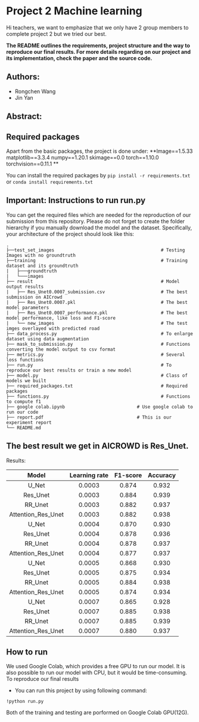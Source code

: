 # Project 2 Machine learning 

Hi teachers, we want to emphasize that we only have 2 group members to complete project 2 but we tried our best.

**The README outlines the requirements, project structure and the way to reproduce our final results. For more details regarding on our project and its implementation, check the paper and the source code.**

## Authors:
- Rongchen Wang
- Jin Yan


## Abstract:



## Required packages
Apart from the basic packages, the project is done under:
**Image==1.5.33
matplotlib==3.3.4
numpy==1.20.1
skimage==0.0
torch==1.10.0
torchvision==0.11.1
**

You can install the required packages by `pip install -r requirements.txt` or `conda install requirements.txt`
 
## Important: Instructions to run run.py
You can get the required files which are needed for the reproduction of our submission from this repository. Please do not forget to create the folder hierarchy if you manually download the model and the dataset. Specifically, your architecture of the project should look like this:

```
.
├──test_set_images                                        # Testing Images with no groundtruth
├──training                                               # Training dataset and its groundtruth
|   ├───groundtruth
|   └───images
├── result                		                          # Model output results
|   ├── Res_Unet0.0007_submission.csv                     # The best submission on AICrowd
|   ├── Res_Unet0.0007.pkl                                # The best model parameters
|   ├── Res_Unet0.0007_performance.pkl                    # The best model performance, like loss and F1-score
|   └── new_images                                        # The test imges overlayed with predicted road
├── data_process.py                                       # To enlarge dataset using data augmentation
├── mask_to_submission.py                                 # Functions converting the model output to csv format
├── metrics.py                                            # Several loss functions 
├── run.py                                                # To reproduce our best results or train a new model
├── model.py                                              # Class of models we built
├── required_packages.txt			                      # Required packages
├── functions.py			                              # Functions to compute f1
├── google colab.ipynb                           # Use google colab to run our code
├── report.pdf                                   # This is our experiment report
└── README.md
```
## The best result we get in AICROWD is Res_Unet.
Results:


|Model |     Learning rate |    F1-score |     Accuracy|
|:-----------: | :-----------:  | :-----------: | :-----------:  | 
|U_Net |      0.0003       |     0.874   |      0.932|
|Res_Unet|   0.0003    |        0.884    |     0.939|
|RR_Unet |   0.0003   |         0.882  |       0.937|
|Attention_Res_Unet| 0.0003 |   0.882    |     0.938|
|U_Net   |   0.0004 |           0.870    |     0.930|
|Res_Unet|   0.0004  |          0.878  |       0.936|
|RR_Unet  |  0.0004  |          0.878  |       0.937|
|Attention_Res_Unet | 0.0004 |  0.877   |      0.937|
|U_Net  |    0.0005   |         0.868    |     0.930|
|Res_Unet |  0.0005 |           0.875 |        0.934|
|RR_Unet |   0.0005 |           0.884 |        0.938 |
|Attention_Res_Unet|  0.0005 |   0.874	 |      0.934|
|U_Net   |   0.0007  |          0.865	  |     0.928|
|Res_Unet|   0.0007   |         0.885	 |      0.938|
|RR_Unet |   0.0007  |          0.885	 |      0.939 |
|Attention_Res_Unet | 0.0007|   0.880	  |     0.937|
     
## How to run
We used Google Colab, which provides a free GPU to run our model. It is also possible to run our model with CPU, but it would be time-consuming. 
To reproduce our final results
- You can run this project by using following command:
```
!python run.py
```
Both of the training and testing are porformed on Google Colab GPU(12G). 

